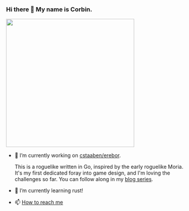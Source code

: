 ### Hi there 👋 My name is Corbin.

<p>
    <a href="https://vaunt.dev">
        <img src="https://api.vaunt.dev/v1/github/entities/cstaaben/contributions?format=svg" width="350" />
    </a>
</p>

- 🔭 I’m currently working on [cstaaben/erebor](https://github.com/cstaaben/erebor).
  
  This is a roguelike written in Go, inspired by the early roguelike Moria. It's my first dedicated foray into game design, and I'm loving the
  challenges so far. You can follow along in my [blog series](https://cstaaben.github.io/tags/roguelike/).

- 🌱 I’m currently learning rust!

- 📫 [How to reach me](https://cstaaben.github.io/#contact)

<!--
**cstaaben/cstaaben** is a ✨ _special_ ✨ repository because its `README.md` (this file) appears on your GitHub profile.

Here are some ideas to get you started:



- 👯 I’m looking to collaborate on ...
- 🤔 I’m looking for help with ...
- 💬 Ask me about ...
- 😄 Pronouns: ...
- ⚡ Fun fact: ...
-->
